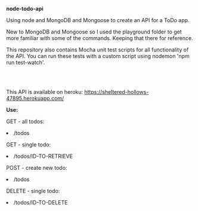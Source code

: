 <p><b>node-todo-api</b></p>

<p>Using node and MongoDB and Mongoose to create an API for a ToDo app.</p>

<p>New to MongoDB and Mongoose so I used the playground folder to get more familiar
with some of the commands. Keeping that there for reference.</p>

<p>This repository also contains Mocha unit test scripts for all functionality of the API. You can run these tests with a custom
script using nodemon 'npm run test-watch'.</p>

<br />
<br />

<p>This API is available on heroku: <a href="https://sheltered-hollows-47895.herokuapp.com/" target="_blank">https://sheltered-hollows-47895.herokuapp.com/</a></p>

<p><b>Use:</b></p>

GET - all todos:
<li>/todos</li>

GET - single todo:
<li>/todos/ID-TO-RETRIEVE</li>

POST - create new todo:
<li>/todos</li>

DELETE - single todo:
<li>/todos/ID-TO-DELETE</li>